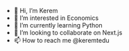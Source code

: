 - 👋 Hi, I’m Kerem
- 👀 I’m interested in Economics
- 🌱 I’m currently learning Python
- 💞️ I’m looking to collaborate on Next.js
- 📫 How to reach me @keremtedu

<!---
keremcs/keremcs is a ✨ special ✨ repository because its `README.md` (this file) appears on your GitHub profile.
You can click the Preview link to take a look at your changes.
--->
